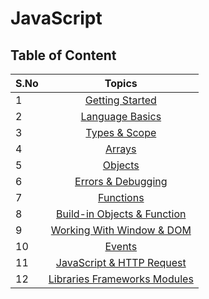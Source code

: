 # JavaScript

## Table of Content

| S.No |                               Topics                                |
|------|:-------------------------------------------------------------------:|
| 1    |              [Getting Started](/1.Getting-Started.md)               |
| 2    |              [Language Basics](/2.Language-Basics.md)               |
| 3    |               [Types & Scope](/3.Types-and-Scope.md)                |
| 4    |                       [Arrays](/4.Arrays.md)                        |
| 5    |                      [Objects](/5.Objects.md)                       |
| 6    |          [Errors & Debugging](/6.Errors-and-Debugging.md)           |
| 7    |                    [Functions](/7.Functions.md)                     |
| 8    | [Build-in Objects & Function](/8.Build-in-Objects-and-Function.md)  |
| 9    |   [Working With Window & DOM](/9.Working-with-window-and-DOM.md)    |
| 10   |                       [Events](/10.Events.md)                       |
| 11   |  [JavaScript & HTTP Request](/11.JavaScript-and-Http-Requests.md)   |
| 12   | [Libraries Frameworks Modules](/12.Libraries-Frameworks-Modules.md) |
